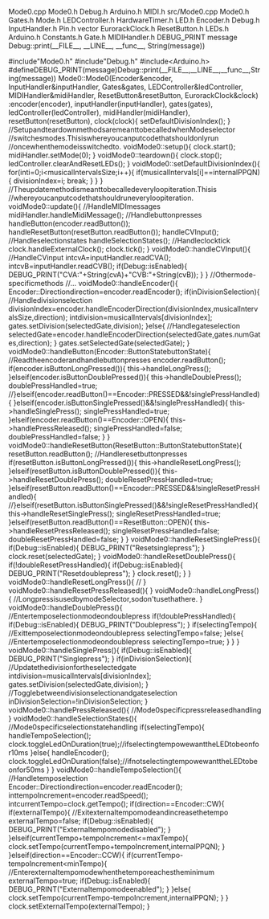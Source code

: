 Mode0.cpp Mode0.h Debug.h Arduino.h MIDI.h src/Mode0.cpp Mode0.h Gates.h
Mode.h LEDController.h HardwareTimer.h LED.h Encoder.h Debug.h
InputHandler.h Pin.h vector EurorackClock.h ResetButton.h LEDs.h
Arduino.h Constants.h Gate.h MIDIHandler.h DEBUG\_PRINT message
Debug::print(\_\_FILE\_\_, \_\_LINE\_\_, \_\_func\_\_, String(message))

\#include\"Mode0.h\" \#include\"Debug.h\" \#include\<Arduino.h\>
\#defineDEBUG\_PRINT(message)Debug::print(\_\_FILE\_\_,\_\_LINE\_\_,\_\_func\_\_,String(message))
Mode0::Mode0(Encoder&encoder, InputHandler&inputHandler, Gates&gates,
LEDController&ledController, MIDIHandler&midiHandler,
ResetButton&resetButton, EurorackClock&clock) :encoder(encoder),
inputHandler(inputHandler), gates(gates), ledController(ledController),
midiHandler(midiHandler), resetButton(resetButton), clock(clock){
setDefaultDivisionIndex(); }
//SetupandteardownmethodsaremeanttobecalledwhenModeselector
//switchesmodes.Thisiswhereyoucanputcodethatshouldonlyrun
//oncewhenthemodeisswitchedto. voidMode0::setup(){ clock.start();
midiHandler.setMode(0); } voidMode0::teardown(){ clock.stop();
ledController.clearAndResetLEDs(); }
voidMode0::setDefaultDivisionIndex(){
for(inti=0;i\<musicalIntervalsSize;i++){
if(musicalIntervals\[i\]==internalPPQN){ divisionIndex=i; break; } } }
//Theupdatemethodismeanttobecalledeveryloopiteration.Thisis
//whereyoucanputcodethatshouldruneveryloopiteration.
voidMode0::update(){ //HandleMIDImessages
midiHandler.handleMidiMessage(); //Handlebuttonpresses
handleButton(encoder.readButton());
handleResetButton(resetButton.readButton()); handleCVInput();
//Handleselectionstates handleSelectionStates(); //Handleclocktick
clock.handleExternalClock(); clock.tick(); } voidMode0::handleCVInput(){
//HandleCVinput intcvA=inputHandler.readCVA();
intcvB=inputHandler.readCVB(); if(Debug::isEnabled){
DEBUG\_PRINT(\"CVA:\"+String(cvA)+\"CVB:\"+String(cvB)); } }
//Othermode-specificmethods //\... voidMode0::handleEncoder(){
Encoder::Directiondirection=encoder.readEncoder();
if(inDivisionSelection){ //Handledivisionselection
divisionIndex=encoder.handleEncoderDirection(divisionIndex,musicalIntervalsSize,direction);
intdivision=musicalIntervals\[divisionIndex\];
gates.setDivision(selectedGate,division); }else{ //Handlegateselection
selectedGate=encoder.handleEncoderDirection(selectedGate,gates.numGates,direction);
} gates.setSelectedGate(selectedGate); }
voidMode0::handleButton(Encoder::ButtonStatebuttonState){
//Readtheencoderandhandlebuttonpresses encoder.readButton();
if(encoder.isButtonLongPressed()){ this-\>handleLongPress();
}elseif(encoder.isButtonDoublePressed()){ this-\>handleDoublePress();
doublePressHandled=true;
//}elseif(encoder.readButton()==Encoder::PRESSED&&!singlePressHandled){
}elseif(encoder.isButtonSinglePressed()&&!singlePressHandled){
this-\>handleSinglePress(); singlePressHandled=true;
}elseif(encoder.readButton()==Encoder::OPEN){
this-\>handlePressReleased(); singlePressHandled=false;
doublePressHandled=false; } }
voidMode0::handleResetButton(ResetButton::ButtonStatebuttonState){
resetButton.readButton(); //Handleresetbuttonpresses
if(resetButton.isButtonLongPressed()){ this-\>handleResetLongPress();
}elseif(resetButton.isButtonDoublePressed()){
this-\>handleResetDoublePress(); doubleResetPressHandled=true;
}elseif(resetButton.readButton()==Encoder::PRESSED&&!singleResetPressHandled){
//}elseif(resetButton.isButtonSinglePressed()&&!singleResetPressHandled){
this-\>handleResetSinglePress(); singleResetPressHandled=true;
}elseif(resetButton.readButton()==ResetButton::OPEN){
this-\>handleResetPressReleased(); singleResetPressHandled=false;
doubleResetPressHandled=false; } } voidMode0::handleResetSinglePress(){
if(Debug::isEnabled){ DEBUG\_PRINT(\"Resetsinglepress\"); }
clock.reset(selectedGate); } voidMode0::handleResetDoublePress(){
if(!doubleResetPressHandled){ if(Debug::isEnabled){
DEBUG\_PRINT(\"Resetdoublepress\"); } clock.reset(); } }
voidMode0::handleResetLongPress(){ // }
voidMode0::handleResetPressReleased(){ } voidMode0::handleLongPress(){
//LongpressisusedbymodeSelector,sodon\'tusethathere. }
voidMode0::handleDoublePress(){ //Entertemposelectionmodeondoublepress
if(!doublePressHandled){ if(Debug::isEnabled){
DEBUG\_PRINT(\"Doublepress\"); } if(selectingTempo){
//Exittemposelectionmodeondoublepress selectingTempo=false; }else{
//Entertemposelectionmodeondoublepress selectingTempo=true; } } }
voidMode0::handleSinglePress(){ if(Debug::isEnabled){
DEBUG\_PRINT(\"Singlepress\"); } if(inDivisionSelection){
//Updatethedivisionfortheselectedgate
intdivision=musicalIntervals\[divisionIndex\];
gates.setDivision(selectedGate,division); }
//Togglebetweendivisionselectionandgateselection
inDivisionSelection=!inDivisionSelection; }
voidMode0::handlePressReleased(){ //Mode0specificpressreleasedhandling }
voidMode0::handleSelectionStates(){
//Mode0specificselectionstatehandling if(selectingTempo){
handleTempoSelection();
clock.toggleLedOnDuration(true);//ifselectingtempowewanttheLEDtobeonfor10ms
}else{ handleEncoder();
clock.toggleLedOnDuration(false);//ifnotselectingtempowewanttheLEDtobeonfor50ms
} } voidMode0::handleTempoSelection(){ //Handletemposelection
Encoder::Directiondirection=encoder.readEncoder();
inttempoIncrement=encoder.readSpeed(); intcurrentTempo=clock.getTempo();
if(direction==Encoder::CW){ if(externalTempo){
//Exitexternaltempomodeandincreasethetempo externalTempo=false;
if(Debug::isEnabled){ DEBUG\_PRINT(\"Externaltempomodedisabled\"); }
}elseif(currentTempo+tempoIncrement\<=maxTempo){
clock.setTempo(currentTempo+tempoIncrement,internalPPQN); }
}elseif(direction==Encoder::CCW){
if(currentTempo-tempoIncrement\<minTempo){
//Enterexternaltempomodewhenthetemporeachestheminimum
externalTempo=true; if(Debug::isEnabled){
DEBUG\_PRINT(\"Externaltempomodeenabled\"); } }else{
clock.setTempo(currentTempo-tempoIncrement,internalPPQN); } }
clock.setExternalTempo(externalTempo); }
